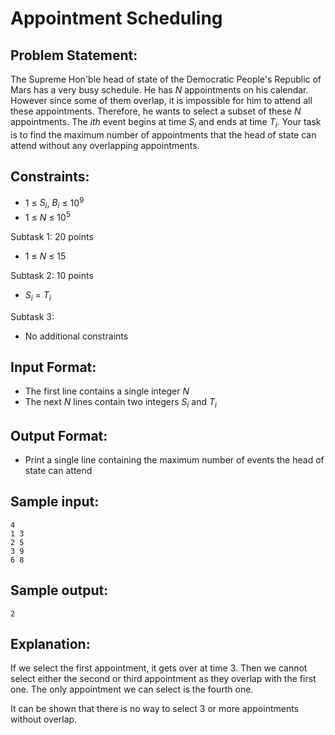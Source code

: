 # Appointment Scheduling

## Problem Statement: <br>
The Supreme Hon'ble head of state of the Democratic People's Republic of Mars has a very busy schedule. He has _N_ appointments on his calendar. However since some of them overlap, it is impossible for him to attend all these appointments. Therefore, he wants to select a subset of these _N_ appointments. The _ith_ event begins at time _S<sub>i</sub>_ and ends at time _T<sub>i</sub>_. Your task is to find the maximum number of appointments that the head of state can attend without any overlapping appointments.

## Constraints: <br>
 - 1 &le; _S<sub>i</sub>_, _B<sub>i</sub>_ &le; 10<sup>9</sup>
 - 1 &le; _N_ &le; 10<sup>5</sup>

Subtask 1: 20 points
 - 1 &le; _N_ &le; 15

Subtask 2: 10 points
 - _S<sub>i</sub>_ = _T<sub>i</sub>_

Subtask 3:
 - No additional constraints

## Input Format: <br>
 - The first line contains a single integer _N_
 - The next _N_ lines contain two integers _S<sub>i</sub>_ and _T<sub>i</sub>_

## Output Format: <br>
 - Print a single line containing the maximum number of events the head of state can attend

## Sample input: <br>
```
4
1 3
2 5
3 9
6 8
```

## Sample output: <br>
```
2
```

## Explanation: <br>
If we select the first appointment, it gets over at time 3. Then we cannot select either the second or third appointment as they overlap with the first one. The only appointment we can select is the fourth one.

It can be shown that there is no way to select 3 or more appointments without overlap.
